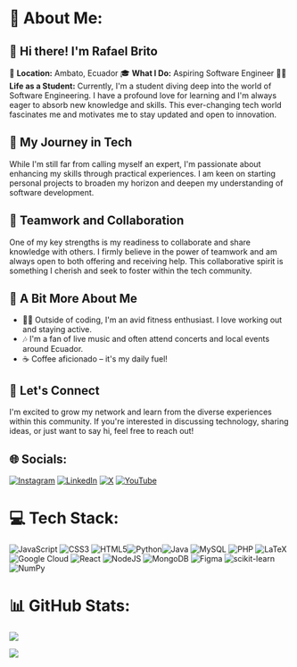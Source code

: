 # 💫 About Me:
## 👋 Hi there! I'm Rafael Brito
📍 **Location:** Ambato, Ecuador
🎓 **What I Do:** Aspiring Software Engineer
👨‍💻 **Life as a Student:** Currently, I'm a student diving deep into the world of Software Engineering. I have a profound love for learning and I'm always eager to absorb new knowledge and skills. This ever-changing tech world fascinates me and motivates me to stay updated and open to innovation.
## 🚀 My Journey in Tech
While I'm still far from calling myself an expert, I'm passionate about enhancing my skills through practical experiences. I am keen on starting personal projects to broaden my horizon and deepen my understanding of software development.
## 🤝 Teamwork and Collaboration
One of my key strengths is my readiness to collaborate and share knowledge with others. I firmly believe in the power of teamwork and am always open to both offering and receiving help. This collaborative spirit is something I cherish and seek to foster within the tech community.
## 🎈 A Bit More About Me
- 🏋️‍♂️ Outside of coding, I'm an avid fitness enthusiast. I love working out and staying active.
- 🎶 I'm a fan of live music and often attend concerts and local events around Ecuador.
- ☕ Coffee aficionado – it's my daily fuel!
## 🌟 Let's Connect
I'm excited to grow my network and learn from the diverse experiences within this community. If you're interested in discussing technology, sharing ideas, or just want to say hi, feel free to reach out!


## 🌐 Socials:
[![Instagram](https://img.shields.io/badge/Instagram-%23E4405F.svg?logo=Instagram&logoColor=white)](https://instagram.com/rafaelbrito.008) [![LinkedIn](https://img.shields.io/badge/LinkedIn-%230077B5.svg?logo=linkedin&logoColor=white)](https://linkedin.com/in/rafael-brito-rabh8080) [![X](https://img.shields.io/badge/X-black.svg?logo=X&logoColor=white)](https://x.com/RafaBrito008) [![YouTube](https://img.shields.io/badge/YouTube-%23FF0000.svg?logo=YouTube&logoColor=white)](https://youtube.com/@rafabrito007) 

# 💻 Tech Stack:
![JavaScript](https://img.shields.io/badge/javascript-%23323330.svg?style=flat&logo=javascript&logoColor=%23F7DF1E) ![CSS3](https://img.shields.io/badge/css3-%231572B6.svg?style=flat&logo=css3&logoColor=white) ![HTML5](https://img.shields.io/badge/html5-%23E34F26.svg?style=flat&logo=html5&logoColor=white)![Python](https://img.shields.io/badge/python-3670A0?style=flat&logo=python&logoColor=ffdd54)![Java](https://img.shields.io/badge/java-%23ED8B00.svg?style=flat&logo=openjdk&logoColor=white) ![MySQL](https://img.shields.io/badge/mysql-%2300000f.svg?style=flat&logo=mysql&logoColor=white)   ![PHP](https://img.shields.io/badge/php-%23777BB4.svg?style=flat&logo=php&logoColor=white) ![LaTeX](https://img.shields.io/badge/latex-%23008080.svg?style=flat&logo=latex&logoColor=white) ![Google Cloud](https://img.shields.io/badge/GoogleCloud-%234285F4.svg?style=flat&logo=google-cloud&logoColor=white) ![React](https://img.shields.io/badge/react-%2320232a.svg?style=flat&logo=react&logoColor=%2361DAFB) ![NodeJS](https://img.shields.io/badge/node.js-6DA55F?style=flat&logo=node.js&logoColor=white) ![MongoDB](https://img.shields.io/badge/MongoDB-%234ea94b.svg?style=flat&logo=mongodb&logoColor=white) ![Figma](https://img.shields.io/badge/figma-%23F24E1E.svg?style=flat&logo=figma&logoColor=white) ![scikit-learn](https://img.shields.io/badge/scikit--learn-%23F7931E.svg?style=flat&logo=scikit-learn&logoColor=white) ![NumPy](https://img.shields.io/badge/numpy-%23013243.svg?style=flat&logo=numpy&logoColor=white)
# 📊 GitHub Stats:
![](https://github-readme-stats.vercel.app/api?username=RafaBrito008&theme=omni&hide_border=true&include_all_commits=false&count_private=true)

![](https://github-readme-stats.vercel.app/api/top-langs/?username=RafaBrito008&theme=omni&hide_border=true&include_all_commits=false&count_private=true&layout=compact)
